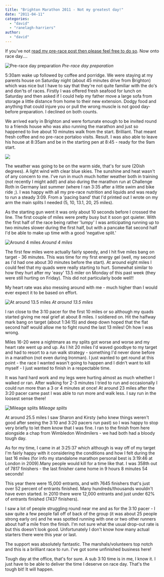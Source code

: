 ```yaml
---
title: "Brighton Marathon 2011 - Not my greatest day!"
date: "2011-04-11"
categories: 
  - "david"
  - "ranelagh-harriers"
author: 
  - "david"
---
```


If you've not [read my pre-race post then please feel free to do so](/2011/04/brighton-marathon-2011-preview/). Now onto race day....

![Pre-race day preparation](/images/2011/20110409-20110409-3313.jpg)
*Pre-race day preparation*

5:30am wake up followed by coffee and porridge. We were staying at my parents house on Saturday night (about 45 minutes drive from Brighton) which was nice but I have to say that they're not quite familiar with the do's and don'ts of races. Firstly I was offered fresh seafood for lunch on Saturday and then asked if I could help my father move a large sofa from storage a little distance from home to their new extension. Dodgy food and anything that could injure you or pull the wrong muscle is not good day-before preparation. I declined on both counts.

We arrived early in Brighton and were fortunate enough to be invited round to a friends house who was also running the marathon and just so happened to live about 10 minutes walk from the start. Brilliant. That meant fresh coffee and no pre-race portaloo visits. Result. I was also able to leave his house at 8:35am and be in the starting pen at 8:45 - ready for the 9am start.

![](/images/2011/20110410-20110410-3315.jpg)

The weather was going to be on the warm side, that's for sure (20ish degrees). A light wind with clear blue skies. The sunshine and heat wasn't of any concern to me. I've run in much much hotter weather both in training (not recently I might add!) and also during the marathon run at Challenge Roth in Germany last summer (where I ran 3:35 after a little swim and bike ride ;). I was happy with all my pre-race nutrition and liquids and was ready to run a steady 3:09. From a 'pacing band' that I'd printed out I wrote on my arm the main splits I needed (5, 10, 13.1, 20, 25 miles).

As the starting gun went it was only about 10 seconds before I crossed the line. The first couple of miles were pretty busy but it soon got quieter. With the first half of the race being rather 'lumpy' I was anticipating running up to two minutes slower during the first half, but with a pancake flat second half I'd be able to make up time with a good 'negative split.'

![Around 4 miles](/images/2011/20110410-20110410-8976.jpg)
*Around 4 miles*

The first few miles were actually fairly speedy, and I hit five miles bang on target - 36 minutes. This was time for my first energy gel (well, my second as I'd had one about 30 minutes before the start). At around eight miles I could feel that my quads were really starting to hurt. Somewhat similar to how they hurt after my 'easy' 13.5 miler on Monday of this past week (they were still hurting on Friday). This did not particularly bode well!!

My heart rate was also messing around with me - much higher than I would ever expect it to be based on effort.

![At around 13.5 miles](/images/2011/20110410-20110410-8991.jpg)
*At around 13.5 miles*

I ran close to the 3:10 pacer for the first 10 miles or so although my quads started giving me real grief at about 8 miles. I soldiered on. Hit the halfway mark bang on target (about 1:34:15) and deep down hoped that the flat second half would allow me to fight round the last 13 miles! Oh how I was wrong.

Miles 16-20 were a nightmare as my splits got worse and worse and my heart rate went up and up. As I hit 20 miles I'd waved goodbye to my target and had to resort to a run walk strategy - something I'd never done before in a marathon (not even during Ironman). I just wanted to get round at this point - the race I wanted wasn't going to happen and I didn't want to kill myself - I just wanted to finish in a respectable time.

It was hard hard work and my legs were hurting almost as much whether I walked or ran. After walking for 2-3 minutes I tried to run and occasionally I could run more than a 3 or 4 minutes at once! At around 23 miles after the 3:20 pacer came past I was able to run more and walk less. I say run in the loosest sense there!

![Mileage splits](/images/2011/20110410-splits.png)
*Mileage splits*

At around 25.5 miles I saw Sharon and Kirsty (who knew things weren't good after seeing the 3:10 and 3:20 pacers run past) so I was happy to stop very briefly to let them know that I was fine. I ran to the finish from here alongside a chap from Wimbledon Windmilers - we had both had a bloody tough day.

As for my time, I came in at 3:25:37 which although is way off of my target I'm fairly happy with it considering the conditions and how I felt during the last 16 miles (for info my standalone marathon personal best is 3:19:46 at London in 2009).Many people would kill for a time like that. I was 358th out of 7817 finishers - the last finisher came home in 9 hours 8 minutes 54 seconds!

This year there were 15,000 entrants, and with 7645 finishers that's just over 52 percent of entrants finished. Many hundreds/thousands wouldn't have even started. In 2010 there were 12,000 entrants and just under 62% of entrants finished (7437 finishers).

I saw a lot of people struggling round near me and as for the 3:10 pacer - I saw quite a few people fall off of back of the group (it was about 25 people strong early on) and he was spotted running with one or two other runners about half a mile from the finish. I'm not sure what the usual drop-out rate is but this doesn't look good. Unfortunately I don't know how many actual starters there were this year or last.

The support was absolutely fantastic. The marshals/volunteers top notch and this is a brilliant race to run. I've got some unfinished business here!

Tough day at the office, that's for sure. A sub 3:10 time is in me, I know it. I just have to be able to deliver the time I deserve on race day. That's the tough bit! It will happen.
